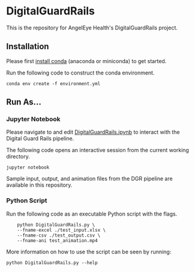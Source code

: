# DigitalGuardRails

This is the repository for AngelEye Health's DigitalGuardRails project.


## Installation

Please first [install conda](https://conda.io/projects/conda/en/latest/user-guide/install/index.html) (anaconda or miniconda) to get started.

Run the following code to construct the conda environment.
	
	conda env create -f environment.yml

## Run As...

### Jupyter Notebook

Please navigate to and edit [DigitalGuardRails.ipynb](https://github.com/angelptins/DigitalGuardRails/blob/main/DigitalGuardRails.ipynb) to interact with the Digital Guard Rails pipeline. 

The following code opens an interactive session from the current working directory.

	jupyter notebook

Sample input, output, and animation files from the DGR pipeline are available in this repository.

### Python Script

Run the following code as an executable Python script with the flags.

	    python DigitalGuardRails.py \
	    --fname-excel ./test_input.xlsx \
	    --fname-csv ./test_output.csv \
	    --fname-ani test_animation.mp4

More information on how to use the script can be seen by running:

	python DigitalGuardRails.py --help






